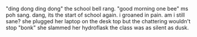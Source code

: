 "ding dong ding dong" the school bell rang.
"good morning one bee" ms poh sang.
dang,
its the start of school again.
i groaned in pain.
am i still sane?
she plugged her laptop
on the desk top
but the chattering wouldn't stop
"bonk" she slammed her hydroflask
the class was as silent as dusk.
